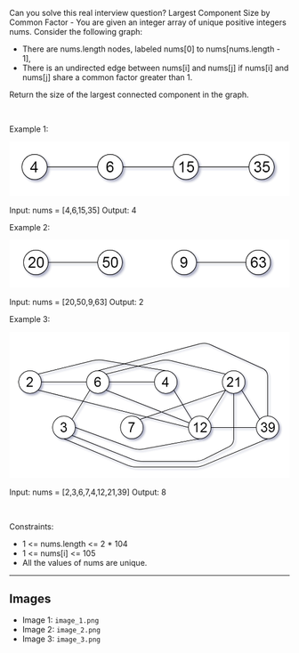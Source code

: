 Can you solve this real interview question? Largest Component Size by Common Factor - You are given an integer array of unique positive integers nums. Consider the following graph:

 * There are nums.length nodes, labeled nums[0] to nums[nums.length - 1],
 * There is an undirected edge between nums[i] and nums[j] if nums[i] and nums[j] share a common factor greater than 1.

Return the size of the largest connected component in the graph.

 

Example 1:

![Example 1](./image_1.png)


Input: nums = [4,6,15,35]
Output: 4


Example 2:

![Example 2](./image_2.png)


Input: nums = [20,50,9,63]
Output: 2


Example 3:

![Example 3](./image_3.png)


Input: nums = [2,3,6,7,4,12,21,39]
Output: 8


 

Constraints:

 * 1 <= nums.length <= 2 * 104
 * 1 <= nums[i] <= 105
 * All the values of nums are unique.

---

## Images

- Image 1: `image_1.png`
- Image 2: `image_2.png`
- Image 3: `image_3.png`
